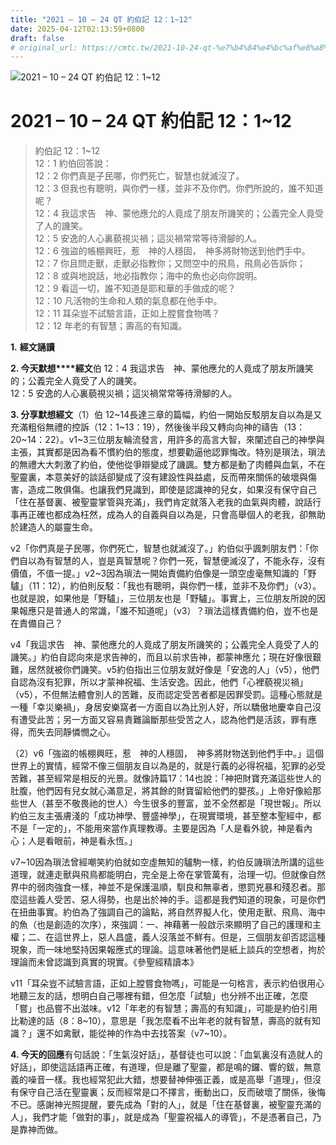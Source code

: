 ```yaml
---
title: "2021 – 10 – 24 QT 約伯記 12：1~12"
date: 2025-04-12T02:13:59+0800
draft: false
# original_url: https://cmtc.tw/2021-10-24-qt-%e7%b4%84%e4%bc%af%e8%a8%98-12%ef%bc%9a112
---
```


![2021 – 10 – 24 QT 約伯記 12：1\~12](/images/qt.jpg   "2021 – 10 – 24 QT 約伯記 12：1\~12")

# 2021 – 10 – 24 QT 約伯記 12：1\~12

> 約伯記 12：1\~12  
> 12：1 約伯回答說：  
> 12：2 你們真是子民哪，你們死亡，智慧也就滅沒了。  
> 12：3 但我也有聰明，與你們一樣，並非不及你們。你們所說的，誰不知道呢？  
> 12：4 我這求告　神、蒙他應允的人竟成了朋友所譏笑的；公義完全人竟受了人的譏笑。  
> 12：5 安逸的人心裏藐視災禍；這災禍常常等待滑腳的人。  
> 12：6 強盜的帳棚興旺，惹　神的人穩固，　神多將財物送到他們手中。  
> 12：7 你且問走獸，走獸必指教你；又問空中的飛鳥，飛鳥必告訴你；  
> 12：8 或與地說話，地必指教你；海中的魚也必向你說明。  
> 12：9 看這一切，誰不知道是耶和華的手做成的呢？  
> 12：10 凡活物的生命和人類的氣息都在他手中。  
> 12：11 耳朵豈不試驗言語，正如上膛嘗食物嗎？  
> 12：12 年老的有智慧；壽高的有知識。

**1.** **經文誦讀**

**2. 今天默想****經文**伯 12：4 我這求告　神、蒙他應允的人竟成了朋友所譏笑的；公義完全人竟受了人的譏笑。  
12：5 安逸的人心裏藐視災禍；這災禍常常等待滑腳的人。

**3. 分享默想經文**（1）伯 12\~14長達三章的篇幅，約伯一開始反駁朋友自以為是又充滿粗俗無禮的控訴（12：1\~13：19），然後後半段又轉向向神的禱告（13：20\~14：22）。v1\~3三位朋友輪流發言，用許多的高言大智，來闡述自己的神學與主張，其實都是因為看不慣約伯的態度，想要勸逼他認罪悔改。特別是瑣法，瑣法的無禮大大刺激了約伯，使他從爭辯變成了譏諷。雙方都是動了肉體與血氣，不在聖靈裏，本意美好的談話卻變成了沒有建設性與益處，反而帶來關係的破壞與傷害，造成二敗俱傷。也讓我們見識到，即使是認識神的兒女，如果沒有保守自己「住在基督裏、被聖靈掌管與充滿」，我們肯定就落入老我的血氣與肉體，說話行事再正確也都成為枉然，成為人的自義與自以為是，只會高舉個人的老我，卻無助於建造人的屬靈生命。

v2「你們真是子民哪，你們死亡，智慧也就滅沒了。」約伯似乎諷刺朋友們：「你們自以為有智慧的人，豈是真智慧呢？你們一死，智慧便滅沒了，不能永存，沒有價值，不值一提。」v2\~3因為瑣法一開始責備約伯像是一頭空虛毫無知識的「野驢」（11：12），約伯則反駁：「我也有聰明，與你們一樣，並非不及你們」（v3）。也就是說，如果他是「野驢」，三位朋友也是「野驢」。事實上，三位朋友所說的因果報應只是普通人的常識，「誰不知道呢」（v3）？瑣法這樣責備約伯，豈不也是在責備自己？

v4「我這求告　神、蒙他應允的人竟成了朋友所譏笑的；公義完全人竟受了人的譏笑。」約伯自認向來是求告神的，而且以前求告神，都蒙神應允；現在好像很艱難，居然就被你們譏笑。v5約伯指出三位朋友就好像是「安逸的人」（v5），他們自認為沒有犯罪，所以才蒙神祝福、生活安逸。因此，他們「心裡藐視災禍」（v5），不但無法體會別人的苦難，反而認定受苦者都是因罪受罰。這種心態就是一種「幸災樂禍」，身居安樂窩者一方面自以為比別人好，所以驕傲地慶幸自己沒有遭受此苦；另一方面又容易責難論斷那些受苦之人，認為他們是活該，罪有應得，而失去同靜憐憫之心。

（2）v6「強盜的帳棚興旺，惹　神的人穩固，　神多將財物送到他們手中。」這個世界上的實情，經常不像三個朋友自以為是的，就是行義的必得祝福，犯罪的必受苦難，甚至經常是相反的光景。就像詩篇17：14也說：「神把財寶充滿這些世人的肚腹，他們因有兒女就心滿意足，將其餘的財寶留給他們的嬰孩。」上帝好像給那些世人（甚至不敬畏祂的世人）今生很多的豐富，並不全然都是「現世報」。所以約伯三友主張膚淺的「成功神學、豐盛神學」，在現實環境，甚至整本聖經中，都不是「一定的」，不能用來當作真理教導。主要是因為「人是看外貌，神是看內心；人是看眼前，神是看永恆。」

v7\~10因為瑣法曾經嘲笑約伯就如空虛無知的驢駒一樣，約伯反譏瑣法所講的這些道理，就連走獸與飛鳥都能明白，完全是上帝在掌管萬有，治理一切。但就像自然界中的弱肉強食一樣，神並不是保護溫順，馴良和無辜者，懲罰兇暴和殘忍者。那麼這些義人受苦、惡人得勢，也是出於神的手。這都是我們知道的現象，可是你們在扭曲事實。約伯為了強調自己的論點，將自然界擬人化，使用走獸、飛鳥、海中的魚（也是創造的次序），來強調：一、神藉著一般啟示來顯明了自己的護理和主權；二、在這世界上，惡人昌盛，義人沒落並不鮮有。但是，三個朋友卻否認這種現象，而一味地堅持因果報應式的理論。這意味著他們是紙上談兵的空想者，拘於理論而未曾認識到真實的現實。《參聖經精讀本》

v11「耳朵豈不試驗言語，正如上膛嘗食物嗎」，可能是一句格言，表示約伯很用心地聽三友的話，想明白自己哪裡有錯，但怎麼「試驗」也分辨不出正確，怎麼「嘗」也品嘗不出滋味。v12「年老的有智慧；壽高的有知識」，可能是約伯引用比勒達的話（8：8\~10），意思是「我怎麼看不出年老的就有智慧，壽高的就有知識？」還不如禽獸，能從神的作為中去找答案（v7\~10）。

**4. 今天的回應**有句話說：「生氣沒好話」，基督徒也可以說：「血氣裏沒有造就人的好話」，即使這話語再正確，有道理，但是離了聖靈，都是鳴的鑼、響的鈸，無意義的噪音一樣。我也經常犯此大錯，想要替神伸張正義，或是高舉「道理」，但沒有保守自己活在聖靈裏；反而經常是口不擇言，衝動出口，反而破壞了關係，後悔不已。感謝神光照提醒，要先成為「對的人」，就是「住在基督裏，被聖靈充滿的人」，我們才能「做對的事」，就是成為「聖靈祝福人的導管」，不是憑著自己，乃是靠神而做。